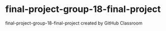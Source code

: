 # final-project-group-18-final-project
final-project-group-18-final-project created by GitHub Classroom
